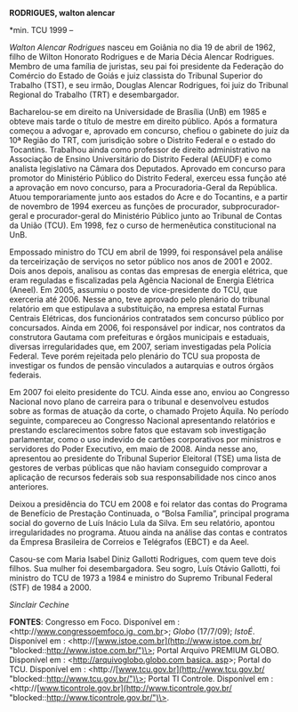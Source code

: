 **RODRIGUES, walton alencar**

\*min. TCU 1999 –

*Walton Alencar Rodrigues* nasceu em Goiânia no dia 19 de abril de 1962,
filho de Wilton Honorato Rodrigues e de Maria Décia Alencar Rodrigues.
Membro de uma família de juristas, seu pai foi presidente da Federação
do Comércio do Estado de Goiás e juiz classista do Tribunal Superior do
Trabalho (TST), e seu irmão, Douglas Alencar Rodrigues, foi juiz do
Tribunal Regional do Trabalho (TRT) e desembargador.

Bacharelou-se em direito na Universidade de Brasília (UnB) em 1985 e
obteve mais tarde o título de mestre em direito público. Após a
formatura começou a advogar e, aprovado em concurso, chefiou o gabinete
do juiz da 10ª Região do TRT, com jurisdição sobre o Distrito Federal e
o estado do Tocantins. Trabalhou ainda como professor de direito
administrativo na Associação de Ensino Universitário do Distrito Federal
(AEUDF) e como analista legislativo na Câmara dos Deputados. Aprovado em
concurso para promotor do Ministério Público do Distrito Federal,
exerceu essa função até a aprovação em novo concurso, para a
Procuradoria-Geral da República. Atuou temporariamente junto aos estados
do Acre e do Tocantins, e a partir de novembro de 1994 exerceu as
funções de procurador, subprocurador-geral e procurador-geral do
Ministério Público junto ao Tribunal de Contas da União (TCU). Em 1998,
fez o curso de hermenêutica constitucional na UnB.

Empossado ministro do TCU em abril de 1999, foi responsável pela análise
da terceirização de serviços no setor público nos anos de 2001 e 2002.
Dois anos depois, analisou as contas das empresas de energia elétrica,
que eram reguladas e fiscalizadas pela Agência Nacional de Energia
Elétrica (Aneel). Em 2005, assumiu o posto de vice-presidente do TCU,
que exerceria até 2006. Nesse ano, teve aprovado pelo plenário do
tribunal relatório em que estipulava a substituição, na empresa estatal
Furnas Centrais Elétricas, dos funcionários contratados sem concurso
público por concursados. Ainda em 2006, foi responsável por indicar, nos
contratos da construtora Gautama com prefeituras e órgãos municipais e
estaduais, diversas irregularidades que, em 2007, seriam investigadas
pela Polícia Federal. Teve porém rejeitada pelo plenário do TCU sua
proposta de investigar os fundos de pensão vinculados a autarquias e
outros órgãos federais.

Em 2007 foi eleito presidente do TCU. Ainda esse ano, enviou ao
Congresso Nacional novo plano de carreira para o tribunal e desenvolveu
estudos sobre as formas de atuação da corte, o chamado Projeto Áquila.
No período seguinte, compareceu ao Congresso Nacional apresentando
relatórios e prestando esclarecimentos sobre fatos que estavam sob
investigação parlamentar, como o uso indevido de cartões corporativos
por ministros e servidores do Poder Executivo, em maio de 2008. Ainda
nesse ano, apresentou ao presidente do Tribunal Superior Eleitoral (TSE)
uma lista de gestores de verbas públicas que não haviam conseguido
comprovar a aplicação de recursos federais sob sua responsabilidade nos
cinco anos anteriores.

Deixou a presidência do TCU em 2008 e foi relator das contas do Programa
de Benefício de Prestação Continuada, o “Bolsa Família”, principal
programa social do governo de Luís Inácio Lula da Silva. Em seu
relatório, apontou irregularidades no programa. Atuou ainda na análise
das contas e contratos da Empresa Brasileira de Correios e Telégrafos
(EBCT) e da Aeel.

Casou-se com Maria Isabel Diniz Gallotti Rodrigues, com quem teve dois
filhos. Sua mulher foi desembargadora. Seu sogro, Luís Otávio Gallotti,
foi ministro do TCU de 1973 a 1984 e ministro do Supremo Tribunal
Federal (STF) de 1984 a 2000.

*Sinclair Cechine*


**FONTES**: Congresso em Foco. Disponível em :
\<http://[www.congressoemfoco.ig.
com.br](http://www.congressoemfoco.ig.%20com.br/)\>; *Globo* (17/7/09);
*IstoÉ*. Disponível em :
\<http://[www.istoe.com.br](http://www.istoe.com.br/ "blocked::http://www.istoe.com.br/")\>;
Portal Arquivo PREMIUM GLOBO. Disponível em :
\<[http://arquivoglobo.globo.com basica.
asp](http://arquivoglobo.globo.com%20basica.%20asp/)\>; Portal do TCU.
Disponível em :
\<http://[www.tcu.gov.br](http://www.tcu.gov.br/ "blocked::http://www.tcu.gov.br/")\>;
Portal TI Controle. Disponível em :
\<http://[www.ticontrole.gov.br](http://www.ticontrole.gov.br/ "blocked::http://www.ticontrole.gov.br/")\>.


